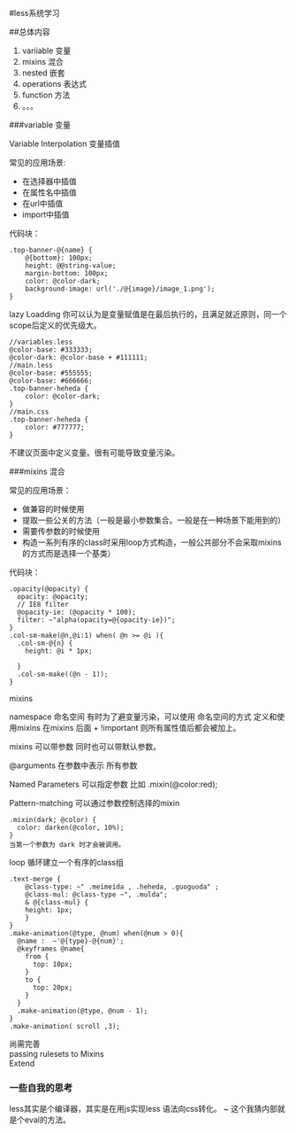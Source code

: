 #less系统学习

##总体内容
1.  variiable 变量
2.  mixins 混合
3.  nested 嵌套
4.  operations 表达式
5.  function 方法
6.  。。。


###variable 变量

Variable Interpolation 变量插值 

常见的应用场景:

+ 在选择器中插值
+ 在属性名中插值
+ 在url中插值
+ import中插值

代码块：

    .top-banner-@{name} {
        @{bottom}: 100px;
        height: @@string-value;
        margin-bottom: 100px;
        color: @color-dark;
        background-image: url('./@{image}/image_1.png');
    }

lazy Loadding 
    你可以认为是变量赋值是在最后执行的，且满足就近原则，同一个scope后定义的优先级大。

    //variables.less    
    @color-base: #333333;
    @color-dark: @color-base + #111111;
    //main.less
    @color-base: #555555;
    @color-base: #666666;
    .top-banner-heheda {
        color: @color-dark;
    }
    //main.css 
    .top-banner-heheda {
        color: #777777;
    }

  不建议页面中定义变量。很有可能导致变量污染。



###mixins 混合 

常见的应用场景：

+  做兼容的时候使用 
+  提取一些公关的方法（一般是最小参数集合。一般是在一种场景下能用到的）
+  需要传参数的时候使用 
+  构造一系列有序的class时采用loop方式构造，一般公共部分不会采取mixins的方式而是选择一个基类）

代码块：

    .opacity(@opacity) {
      opacity: @opacity;
      // IE8 filter
      @opacity-ie: (@opacity * 100);
      filter: ~"alpha(opacity=@{opacity-ie})";
    }
    .col-sm-make(@n,@i:1) when( @n >= @i ){
      .col-sm-@{n} {
        height: @i * 1px;
        
      }
      .col-sm-make((@n - 1));
    }

mixins

namespace 命名空间 有时为了避变量污染，可以使用 命名空间的方式 定义和使用mixins
在mixins 后面 + !important 则所有属性值后都会被加上。

mixins 可以带参数 同时也可以带默认参数。

@arguments 在参数中表示 所有参数


Named Parameters 可以指定参数 比如 .mixin(@color:red);

Pattern-matching 可以通过参数控制选择的mixin 


    .mixin(dark; @color) {
      color: darken(@color, 10%);
    }
    当第一个参数为 dark 时才会被调用。

loop 循环建立一个有序的class组

    
    .text-merge {
        @class-type: ~" .meimeida , .heheda, .guoguoda" ;
        @class-mul: @class-type ~", .mulda";
        & @{class-mul} {
        height: 1px;
        }
    }
    .make-animation(@type, @num) when(@num > 0){
      @name :  ~'@{type}-@{num}';
      @keyframes @name{
        from {
          top: 10px;
        }
        to {
          top: 20px;
        }
      }
      .make-animation(@type, @num - 1);
    }
    .make-animation( scroll ,3);

尚需完善   
  passing rulesets to Mixins  
  Extend 

### 一些自我的思考

less其实是个编译器，其实是在用js实现less 语法向css转化。
~ 这个我猜内部就是个eval的方法。